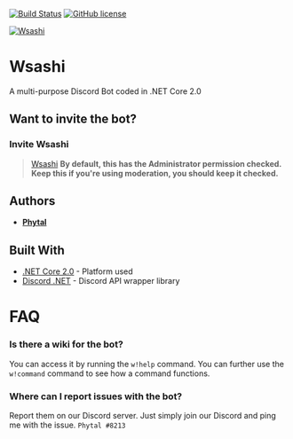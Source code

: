 [![Build Status](https://api.travis-ci.org/Phytal/Wsashi.svg?branch=master)](https://travis-ci.org/Phytal/Wsashi)
[![GitHub license](https://img.shields.io/badge/license-MIT-blue.svg)](https://github.com/Phytal/Wsashi/blob/master/LICENSE)


<a href="https://discordbots.org/bot/417160957010116608" >
  <img src="https://discordbots.org/api/widget/417160957010116608.svg" alt="Wsashi" />
</a>

# Wsashi
A multi-purpose Discord Bot coded in .NET Core 2.0
## Want to invite the bot?

### Invite Wsashi

> [Wsashi](https://discordbots.org/bot/417160957010116608) **By default, this has the Administrator permission checked. Keep this if you're using moderation, you should keep it checked.**

## Authors

* [**Phytal**](https://github.com/phytal)

## Built With

* [.NET Core 2.0](https://docs.microsoft.com/en-us/dotnet/core/) - Platform used
* [Discord .NET](https://github.com/RogueException/Discord.Net) - Discord API wrapper library

# FAQ

### Is there a wiki for the bot? 
You can access it by running the `w!help` command. You can further use the `w!command` command to see how a command functions.

### Where can I report issues with the bot?
Report them on our Discord server. Just simply join our Discord and ping me with the issue. `Phytal #8213`